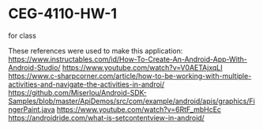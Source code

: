 # CEG-4110-HW-1
for class

These references were used to make this application:
https://www.instructables.com/id/How-To-Create-An-Android-App-With-Android-Studio/
https://www.youtube.com/watch?v=V0AETAjxqLI
https://www.c-sharpcorner.com/article/how-to-be-working-with-multiple-activities-and-navigate-the-activities-in-androi/
https://github.com/Miserlou/Android-SDK-Samples/blob/master/ApiDemos/src/com/example/android/apis/graphics/FingerPaint.java
https://www.youtube.com/watch?v=6RtF_mbHcEc
https://androidride.com/what-is-setcontentview-in-android/
